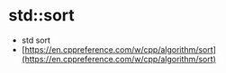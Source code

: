 # std::sort

* std sort
* [https://en.cppreference.com/w/cpp/algorithm/sort](https://en.cppreference.com/w/cpp/algorithm/sort)
